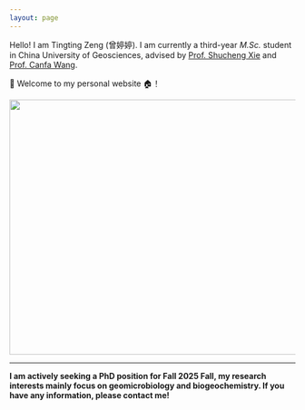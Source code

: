 ```yaml
---
layout: page
---
```

Hello! I am Tingting Zeng (曾婷婷). I am currently a third-year *M.Sc.* student in China University of Geosciences, advised by [Prof. Shucheng Xie](https://scholar.google.cz/citations?user=kEgwUUkAAAAJ&hl=zh-CN&oi=ao) and  [Prof. Canfa Wang](https://scholar.google.cz/citations?user=exEQRIsAAAAJ&hl=zh-CN&oi=ao). 

🤗 Welcome to my personal website 🏠️！


<img src="https://Ting-ttZeng.github.io/TING2.jpg" width="600" height="450">

---
**I am actively seeking a PhD position for Fall 2025 Fall, my research interests mainly focus on geomicrobiology and biogeochemistry. If you have any information, please contact me!**